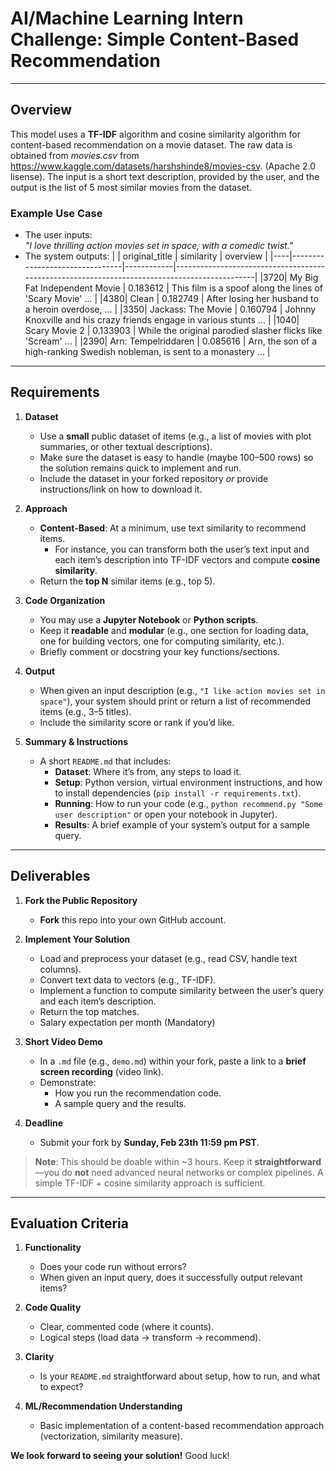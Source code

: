 # AI/Machine Learning Intern Challenge: Simple Content-Based Recommendation

---

## Overview

This model uses a **TF-IDF** algorithm and cosine similarity algorithm for content-based recommendation on a movie dataset. The raw data is obtained from *movies.csv* from https://www.kaggle.com/datasets/harshshinde8/movies-csv. (Apache 2.0 lisense). The input is a short text description, provided by the user, and the output is the list of 5 most similar movies from the dataset.

### Example Use Case

- The user inputs:  
  *"I love thrilling action movies set in space, with a comedic twist."*  
- The system outputs:
|    | original_title                 | similarity | overview                                                                                     |
|----|--------------------------------|------------|----------------------------------------------------------------------------------------------|
|3720| My Big Fat Independent Movie   | 0.183612   | This film is a spoof along the lines of 'Scary Movie' ...                                    |
|4380| Clean                          | 0.182749   | After losing her husband to a heroin overdose, ...                                           |
|3350| Jackass: The Movie            | 0.160794   | Johnny Knoxville and his crazy friends engage in various stunts ...                          |
|1040| Scary Movie 2                 | 0.133903   | While the original parodied slasher flicks like 'Scream' ...                                 |
|2390| Arn: Tempelriddaren           | 0.085616   | Arn, the son of a high-ranking Swedish nobleman, is sent to a monastery ...                  |


---

## Requirements

1. **Dataset**  
   - Use a **small** public dataset of items (e.g., a list of movies with plot summaries, or other textual descriptions).  
   - Make sure the dataset is easy to handle (maybe 100–500 rows) so the solution remains quick to implement and run.  
   - Include the dataset in your forked repository *or* provide instructions/link on how to download it.  

2. **Approach**  
   - **Content-Based**: At a minimum, use text similarity to recommend items.  
     - For instance, you can transform both the user’s text input and each item’s description into TF-IDF vectors and compute **cosine similarity**.  
   - Return the **top N** similar items (e.g., top 5).

3. **Code Organization**  
   - You may use a **Jupyter Notebook** or **Python scripts**.  
   - Keep it **readable** and **modular** (e.g., one section for loading data, one for building vectors, one for computing similarity, etc.).  
   - Briefly comment or docstring your key functions/sections.

4. **Output**  
   - When given an input description (e.g., `"I like action movies set in space"`), your system should print or return a list of recommended items (e.g., 3–5 titles).  
   - Include the similarity score or rank if you’d like.

5. **Summary & Instructions**  
   - A short `README.md` that includes:
     - **Dataset**: Where it’s from, any steps to load it.  
     - **Setup**: Python version, virtual environment instructions, and how to install dependencies (`pip install -r requirements.txt`).  
     - **Running**: How to run your code (e.g., `python recommend.py "Some user description"` or open your notebook in Jupyter).  
     - **Results**: A brief example of your system’s output for a sample query.

---

## Deliverables

1. **Fork the Public Repository**  
   - **Fork** this repo into your own GitHub account.

2. **Implement Your Solution**  
   - Load and preprocess your dataset (e.g., read CSV, handle text columns).  
   - Convert text data to vectors (e.g., TF-IDF).  
   - Implement a function to compute similarity between the user’s query and each item’s description.  
   - Return the top matches.
   - Salary expectation per month (Mandatory)

3. **Short Video Demo**  
   - In a `.md` file (e.g., `demo.md`) within your fork, paste a link to a **brief screen recording** (video link).  
   - Demonstrate:
     - How you run the recommendation code.  
     - A sample query and the results.

4. **Deadline**  
   - Submit your fork by **Sunday, Feb 23th 11:59 pm PST**.

> **Note**: This should be doable within ~3 hours. Keep it **straightforward**—you do **not** need advanced neural networks or complex pipelines. A simple TF-IDF + cosine similarity approach is sufficient.

---

## Evaluation Criteria

1. **Functionality**  
   - Does your code run without errors?  
   - When given an input query, does it successfully output relevant items?

2. **Code Quality**  
   - Clear, commented code (where it counts).  
   - Logical steps (load data → transform → recommend).

3. **Clarity**  
   - Is your `README.md` straightforward about setup, how to run, and what to expect?

4. **ML/Recommendation Understanding**  
   - Basic implementation of a content-based recommendation approach (vectorization, similarity measure).

**We look forward to seeing your solution!** Good luck!
